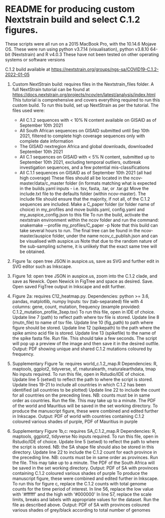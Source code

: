 # README for producing custom Nextstrain build and select C.1.2 figures.
These scripts were all run on a 2015 MacBook Pro, with the 10.14.6 Mojave OS.
These were run using python v3.7.14 (visualisation), python v3.8.10 64-bit (Nextstrain) and R v4.0.3
These have not been tested on other operating systems or software versions

C.1.2 build available at https://nextstrain.org/groups/ngs-sa/COVID19-C.1.2-2022-01-05

1. Custom NextStrain build: requires files in the Nextstrain_files folder.
A full NextStrain tutorial can be found at https://docs.nextstrain.org/projects/ncov/en/latest/analysis/index.html
This tutorial is comprehensive and covers everything required to run this custom build.
To run this build, set up NextStrain as per the tutorial. 
The files used were:
	- All C.1.2 sequences with < 10% N content available on GISAID as of September 10th 2021
	- All South African sequences on GISAID submitted until Sep 10th 2021, filtered to complete high coverage sequences only with complete date information
	- The GISAID nextregion Africa and global downloads, downloaded September 10th 2021
	- All C.1 sequences on GISAID with < 5% N content, submitted up to September 10th 2021, excluding temporal outliers, outbreak investigation sequences, and 
	  a few potential mis-classifications
	- All C.1.1 sequences on GISAID as of September 10th 2021 (all had high coverage)
These files should all be located in the ncov-master/data/c_master folder (in formats matching what is expected in the builds.yaml inputs - i.e. tsv, fasta, .tar, or .tar.gz
Move the include.txt file to the defaults folder (within ncov-master). 
The include file should ensure that the majority, if not all, of the C.1.2 sequences are included.
Make a C_paper folder (or folder name of choice) in my_profiles and move builds.yaml, config.yaml and my_auspice_config.json to this file
To run the build, activate the nextstrain environment within the ncov folder and run the command: 
	snakemake --profile my_profiles/C_paper -p
Note that this build can take several hours to run.
The final tree can be found in the ncov-master/auspice folder, under the name ncov_c_publish.json and can be visualised with auspice.us
Note that due to the random nature of the sub-sampling scheme, it is unlikely that the exact same tree will be obtained.

2. Figure 1a: open tree JSON in auspice.us, save as SVG and further edit in SVG editor such as Inkscape.

3. Figure 1d: open tree JSON in auspice.us, zoom into the C.1.2 clade, and save as Newick.
Open Newick in FigTree and space as desired. Save. Open saved FigTree output in Inkscape and edit further.

4. Figure 2a: requires C12_heatmap.py.
Dependencies: python >= 3.6, pandas, matplotlib, numpy
Inputs: tsv (tab-separated) file with 4 columns: gene, count, mutation, frequency (example provided: C.1.2_mutation_profile_3sep.tsv)
To run this file, open in IDE of choice. Update line 7 (path) to reflect path where tsv file is stored.
Update line 8 (mutn_file) to name of tsv file.
Update line 10 (fig_path) to path where figure should be stored.
Update line 12 (spikepath) to the path where the spike amino acid file is stored.
Update line 13 (spikefile) to the name of the spike fasta file.
Run file. This should take a few seconds. 
The script will pop up a preview of the image and then save it in the desired outfile.
Output: PDF showing unique and shared C.1.2 mutations coloured by frequency.

5. Supplementary Figure 1a: requires world_c.1.2_map.R
Dependencies: R, maptools, ggplot2, tidyverse, sf, rnaturalearth, rnaturalearthdata, tmap
No inputs required.
To run this file, open in Rstudio/IDE of choice.
Update line 5 (setwd) to reflect the path to where the script is stored.
Update lines 19-21 to include all countries in which C.1.2 has been identified (all countries to be plotted)
Update line 22 to include the count for all countries on the preceding lines.
NB: counts must be in same order as countries.
Run the file. This may take up to a minute. The PDF of the world and Mauritius will be saved in the set working directory.
To produce the manuscript figure, these were combined and edited further in Inkscape.
Output: PDF of world with countries containing C.1.2 coloured various shades of purple, PDF of Mauritius in purple

6. Supplementary Figure 1b,c: requires SA_C.1.2_map.R
Dependencies: R, maptools, ggplot2, tidyverse
No inputs required.
To run this file, open in Rstudio/IDE of choice.
Update line 5 (setwd) to reflect the path to where the script is stored.
NB: the SA shape file should also be stored in this directory.
Update line 22 to include the C.1.2 count for each province in the preceding line.
NB: counts must be in same order as provinces.
Run the file. This may take up to a minute. The PDF of the South Africa will be saved in the set working directory.
Output: PDF of SA with provinces containing C.1.2 coloured various shades of purple
To produce the manuscript figure, these were combined and edited further in Inkscape.
To run this for figure c, replace the C.1.2 counts with total genome counts for the time period of interest.
In line 56, replace the low value with '#ffffff' and the high with '#000000'
In line 57, replace the scale limits, breaks and labels with appropriate values for the dataset.
Run the file as described above.
Output: PDF of SA with provinces coloured various shades of grey/black according to total number of genomes


